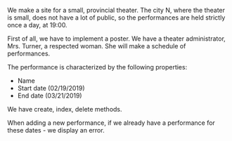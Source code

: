 We make a site for a small, provincial theater. The city N, where the theater is small, does not have a lot of public, so the performances are held strictly once a day, at 19:00.

First of all, we have to implement a poster. We have a theater administrator, Mrs. Turner, a respected woman. She will make a schedule of performances.

The performance is characterized by the following properties:

- Name
- Start date (02/19/2019)
- End date (03/21/2019)

We have create, index, delete methods.

When adding a new performance, if we already have a performance for these dates - we display an error.
